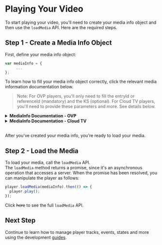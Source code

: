 # Playing Your Video

To start playing your video, you'll need to create your media info object and then use the `loadMedia` API. Here are the required steps.

## Step 1 - Create a Media Info Object

First, define your media info object:

```js
var mediaInfo = {
     ...
};
```

To learn how to fill your media info object correctly, click the relevant media information documentation below.

> Note: For OVP players, you'll only need to fill the entryId or referenceId (mandatory) and the KS (optional). For Cloud TV players, you'll need to provide these parameters and more. See details below.

<details><summary><b>MediaInfo Documentation - OVP</b></summary>
<p>

### `mediaInfo` Structure

```js
{
  entryId: string,
  ks: string,
  referenceId: string
}
```

**Parameters**

| Name          | Type     | Description                                           | Possible Values | Default Value |
| ------------- | -------- | ----------------------------------------------------- | --------------- | ------------- |
| `entryId`     | `string` | The entry ID of the media                             |
| `referenceId` | `string` | A reference ID of the media (instead of the entry ID) |
| `ks`          | `string` | The KS (Kaltura Session) secret                       |

> Note: \*\*\* Either entryId or referenceId must be supplied (if both will be supplied, the media will be loaded by mediaId)

### Examples

#### Basic Usage

```js
var mediaInfo = {
  entryId: 'YOUR_ENTRY_ID'
};
```

#### Using the KS

```js
var mediaInfo = {
  entryId: 'YOUR_ENTRY_ID',
  ks: 'YOUR_KS'
};
```

#### Using the reference Id

```js
var mediaInfo = {
  referenceId: 'YOUR_REFERENCE_ID'
};
```

</p>
</details>

<details><summary><b>MediaInfo Documentation - Cloud TV</b></summary>
<p>

### `mediaInfo` Structure

```js
{
  entryId: string,
  ks: string,
  mediaType: string,
  contextType: string,
  assetReferenceType: string,
  protocol: string,
  fileIds: string,
  streamerType: string,
  urlType: string,
  formats: Array<string>
}
```

**Parameters**

| Name                 | Type            | Description                                             | Possible Values                                                    | Default Value |
| -------------------- | --------------- | ------------------------------------------------------- | ------------------------------------------------------------------ | ------------- |
| `entryId`            | `string`        | The entry ID of the media                               |
| `referenceId`        | `string`        | The reference ID of the media (instead of the entry ID) |
| `mediaType`          | `string`        | The type of the specific media                          | `"media"`, `"epg"`, `"recording"`                                  | `"media"`     |
| `assetReferenceType` | `string`        | The asset type of the specific media                    | `"media"`, `"epg_internal"`, `"epg_external"`                      | `"media"`     |
| `contextType`        | `string`        | The playback context type                               | `"PLAYBACK"`, `"CATCHUP"`, `"START_OVER"`, `"TRAILER"`             | `"PLAYBACK"`  |
| `ks`                 | `string`        | The KS (Kaltura Session) secret                         |
| `protocol`           | `string`        | The protocol of the specific media                      | `"https"`, `"http"`                                                |
| `fileIds`            | `string`        | List of comma-separated media file IDs                  |
| `streamerType`       | `string`        | The playback streamer type                              | `"applehttp"`, `"mpegdash"`, `"url"`, `"smothstreaming"`, `"none"` |
| `urlType`            | `string`        | The playback url type                                   | `"PLAYMANIFEST"`, `"DIRECT"`                                       |
| `formats`            | `Array<string>` | Device types as defined in the system.                  |

> Note: \*\*\* Either entryId or referenceId must be supplied (if both will be supplied, the media will be loaded by mediaId)

## Examples

Let's look at some examples.

### Basic Usage

```js
var mediaInfo = {
  entryId: 'YOUR_ENTRY_ID'
};
```

### Using the KS

```js
var mediaInfo = {
  entryId: 'YOUR_ENTRY_ID',
  ks: 'YOUR_KS'
  ...
};
```

### Specify a Protocol

```js
var mediaInfo = {
  entryId: 'YOUR_ENTRY_ID',
  protocol: 'https'
  ...
};
```

### Specify a Media Type

```js
var mediaInfo = {
  entryId: 'YOUR_ENTRY_ID',
  mediaType: 'epg'
  ...
};
```

### Specify a Context Type

```js
var mediaInfo = {
  entryId: 'YOUR_ENTRY_ID',
  contextType: 'TRAILER'
  ...
};
```

### Specify the File IDs

```js
var mediaInfo = {
  entryId: 'YOUR_ENTRY_ID',
  fileIds: 'FILE_ID1,FILE_ID2'
  ...
};
```

### Specify Device Formats

```js
var mediaInfo = {
  entryId: 'YOUR_ENTRY_ID',
  formats: ['Device_Format_1', 'Device_Format_2', 'Device_Format_3']
  ...
};
```

</p>
</details>

<br>After you've created your media info, you're ready to load your media.

## Step 2 - Load the Media

To load your media, call the `loadMedia` API.
<br>The `loadMedia` method returns a promise, since it's an asynchronous operation that accesses a server. When the promise has been resolved, you can manipulate the player as follows:

```js
player.loadMedia(mediaInfo).then(() => {
  player.play();
});
```

Click ~~here~~ to see the full `loadMedia` API.

## Next Step

Continue to learn how to manage player tracks, events, states and more using the development [guides](./guides.md).

